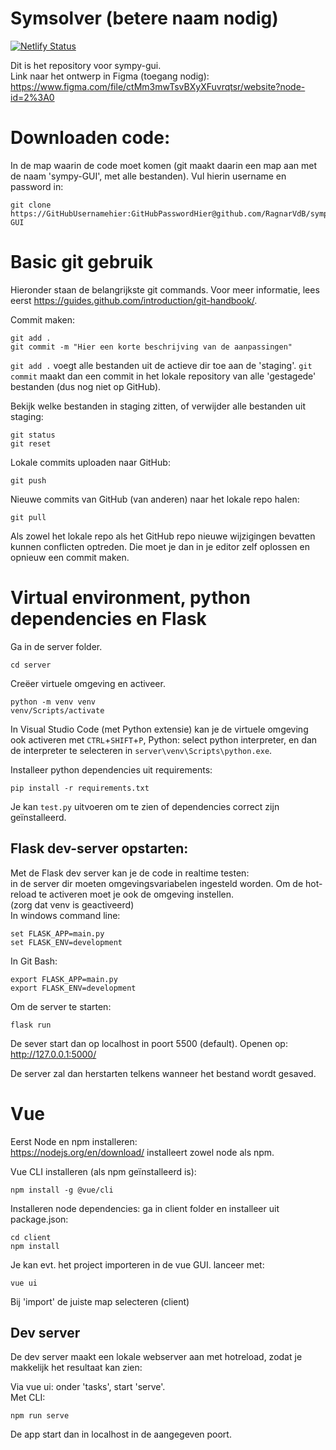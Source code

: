 # Symsolver (betere naam nodig)
[![Netlify Status](https://api.netlify.com/api/v1/badges/556de0cc-6f6d-4850-9b09-eae6efa97968/deploy-status)](https://app.netlify.com/sites/competent-jang-62f68c/deploys)


Dit is het repository voor sympy-gui.  
Link naar het ontwerp in Figma (toegang nodig):
https://www.figma.com/file/ctMm3mwTsvBXyXFuvrqtsr/website?node-id=2%3A0
# Downloaden code:
In de map waarin de code moet komen (git maakt daarin een map aan met de naam 'sympy-GUI', met alle bestanden). Vul hierin username en password in:

    git clone https://GitHubUsernamehier:GitHubPasswordHier@github.com/RagnarVdB/sympy-GUI

# Basic git gebruik
Hieronder staan de belangrijkste git commands. Voor meer informatie, lees eerst https://guides.github.com/introduction/git-handbook/.

Commit maken:

    git add .
    git commit -m "Hier een korte beschrijving van de aanpassingen"
`git add .` voegt alle bestanden uit de actieve dir toe aan de 'staging'. `git commit` maakt dan een commit in het lokale repository van alle 'gestagede' bestanden (dus nog niet op GitHub).

 Bekijk welke bestanden in staging zitten, of verwijder alle bestanden uit staging:

    git status
    git reset

Lokale commits uploaden naar GitHub:

    git push

Nieuwe commits van GitHub (van anderen) naar het lokale repo halen:

    git pull
Als zowel het lokale repo als het GitHub repo nieuwe wijzigingen bevatten kunnen conflicten optreden. Die moet je dan in je editor zelf oplossen en opnieuw een commit maken.
# Virtual environment, python dependencies en Flask
Ga in de server folder.

    cd server
Creëer virtuele omgeving en activeer.


    python -m venv venv
    venv/Scripts/activate
In Visual Studio Code (met Python extensie) kan je de virtuele omgeving ook activeren met `CTRL`+`SHIFT`+`P`, Python: select python interpreter, en dan de interpreter te selecteren in `server\venv\Scripts\python.exe`.

Installeer python dependencies uit requirements:

    pip install -r requirements.txt
Je kan `test.py` uitvoeren om te zien of dependencies correct zijn geïnstalleerd.

## Flask dev-server opstarten:
Met de Flask dev server kan je de code in realtime testen:  
in de server dir moeten omgevingsvariabelen ingesteld worden. Om de hot-reload te activeren moet je ook de omgeving instellen.  
(zorg dat venv is geactiveerd)  
In windows command line:

    set FLASK_APP=main.py
    set FLASK_ENV=development
In Git Bash:

    export FLASK_APP=main.py
    export FLASK_ENV=development

Om de server te starten:

    flask run
De sever start dan op localhost in poort 5500 (default). Openen op:
http://127.0.0.1:5000/

De server zal dan herstarten telkens wanneer het bestand wordt gesaved.
# Vue
Eerst Node en npm installeren:  
https://nodejs.org/en/download/ installeert zowel node als npm.

Vue CLI installeren (als npm geïnstalleerd is):

    npm install -g @vue/cli
Installeren node dependencies: ga in client folder en installeer uit package.json:

    cd client
    npm install
Je kan evt. het project importeren in de vue GUI. lanceer met:

    vue ui
Bij 'import' de juiste map selecteren (client)

## Dev server
De dev server maakt een lokale webserver aan met hotreload, zodat je makkelijk het resultaat kan zien:

Via vue ui: onder 'tasks', start 'serve'.  
Met CLI:

    npm run serve
De app start dan in localhost in de aangegeven poort.
